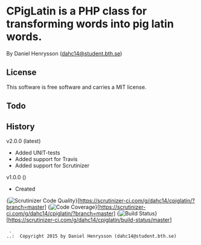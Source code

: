 CPigLatin is a PHP class for transforming words into pig latin words.
==================================

By Daniel Henrysson (dahc14@student.bth.se)

License
----------------------------------

This software is free software and carries a MIT license.

Todo
----------------------------------

History
----------------------------------

v2.0.0 (latest)

* Added UNIT-tests
* Added support for Travis
* Added support for Scrutinizer

v1.0.0 ()

* Created

{<img src="https://scrutinizer-ci.com/g/dahc14/cpiglatin/badges/quality-score.png?b=master" alt="Scrutinizer Code Quality" />}[https://scrutinizer-ci.com/g/dahc14/cpiglatin/?branch=master]
{<img src="https://scrutinizer-ci.com/g/dahc14/cpiglatin/badges/coverage.png?b=master" alt="Code Coverage" />}[https://scrutinizer-ci.com/g/dahc14/cpiglatin/?branch=master]
{<img src="https://scrutinizer-ci.com/g/dahc14/cpiglatin/badges/build.png?b=master" alt="Build Status" />}[https://scrutinizer-ci.com/g/dahc14/cpiglatin/build-status/master]

```
 .   
..:  Copyright 2015 by Daniel Henrysson (dahc14@student.bth.se)
```